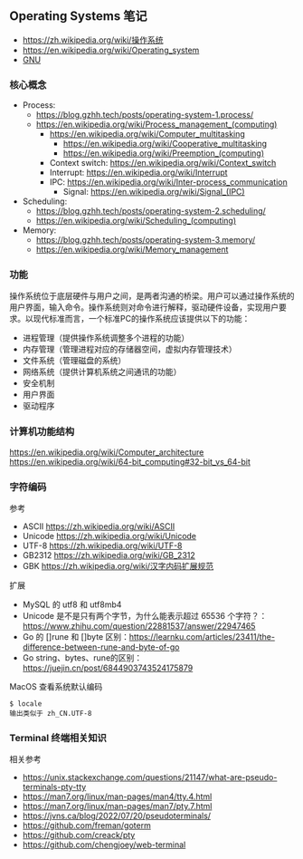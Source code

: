 ## Operating Systems 笔记

- https://zh.wikipedia.org/wiki/操作系统
- https://en.wikipedia.org/wiki/Operating_system
- [GNU](https://www.gnu.org/software/software.html)

### 核心概念
- Process:
  - https://blog.gzhh.tech/posts/operating-system-1.process/
  - https://en.wikipedia.org/wiki/Process_management_(computing)
    - https://en.wikipedia.org/wiki/Computer_multitasking
      - https://en.wikipedia.org/wiki/Cooperative_multitasking
      - https://en.wikipedia.org/wiki/Preemption_(computing)
    - Context switch: https://en.wikipedia.org/wiki/Context_switch
    - Interrupt: https://en.wikipedia.org/wiki/Interrupt
    - IPC: https://en.wikipedia.org/wiki/Inter-process_communication
      - Signal: https://en.wikipedia.org/wiki/Signal_(IPC)
- Scheduling:
  - https://blog.gzhh.tech/posts/operating-system-2.scheduling/
  - https://en.wikipedia.org/wiki/Scheduling_(computing)
- Memory:
  - https://blog.gzhh.tech/posts/operating-system-3.memory/
  - https://en.wikipedia.org/wiki/Memory_management

### 功能

操作系统位于底层硬件与用户之间，是两者沟通的桥梁。用户可以通过操作系统的用户界面，输入命令。操作系统则对命令进行解释，驱动硬件设备，实现用户要求。以现代标准而言，一个标准PC的操作系统应该提供以下的功能：
- 进程管理（提供操作系统调整多个进程的功能）
- 内存管理（管理进程对应的存储器空间，虚拟内存管理技术）
- 文件系统（管理磁盘的系统）
- 网络系统（提供计算机系统之间通讯的功能）
- 安全机制
- 用户界面
- 驱动程序

### 计算机功能结构
https://en.wikipedia.org/wiki/Computer_architecture
https://en.wikipedia.org/wiki/64-bit_computing#32-bit_vs_64-bit


### 字符编码
参考
- ASCII https://zh.wikipedia.org/wiki/ASCII
- Unicode https://zh.wikipedia.org/wiki/Unicode
- UTF-8 https://zh.wikipedia.org/wiki/UTF-8
- GB2312 https://zh.wikipedia.org/wiki/GB_2312
- GBK https://zh.wikipedia.org/wiki/汉字内码扩展规范

扩展
- MySQL 的 utf8 和 utf8mb4
- Unicode 是不是只有两个字节，为什么能表示超过 65536 个字符？：https://www.zhihu.com/question/22881537/answer/22947465
- Go 的 []rune 和 []byte 区别：https://learnku.com/articles/23411/the-difference-between-rune-and-byte-of-go
- Go string、bytes、rune的区别：https://juejin.cn/post/6844903743524175879

MacOS 查看系统默认编码
```
$ locale
输出类似于 zh_CN.UTF-8
```

### Terminal 终端相关知识
相关参考
- https://unix.stackexchange.com/questions/21147/what-are-pseudo-terminals-pty-tty
- https://man7.org/linux/man-pages/man4/tty.4.html
- https://man7.org/linux/man-pages/man7/pty.7.html
- https://jvns.ca/blog/2022/07/20/pseudoterminals/
- https://github.com/freman/goterm
- https://github.com/creack/pty
- https://github.com/chengjoey/web-terminal
